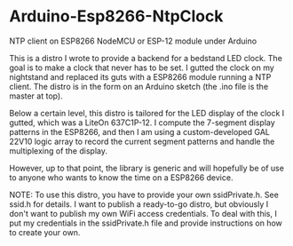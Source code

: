 # Arduino-Esp8266-NtpClock
NTP client on ESP8266 NodeMCU or ESP-12 module under Arduino

This is a distro I wrote to provide a backend for a bedstand LED clock.  The goal is to
make a clock that never has to be set.  I gutted the clock on my nightstand and replaced
its guts with a ESP8266 module running a NTP client.  The distro is in the form on an
Arduino sketch (the .ino file is the master at top).

Below a certain level, this distro is tailored for the LED display of the clock I gutted,
which was a LiteOn 637C1P-12.  I compute the 7-segment display patterns in the ESP8266, 
and then I am using a custom-developed GAL 22V10 logic array to record the current segment
patterns and handle the multiplexing of the display.

However, up to that point, the library is generic and will hopefully be of use to anyone
who wants to know the time on a ESP8266 device.

NOTE: To use this distro, you have to provide your own ssidPrivate.h.  See ssid.h for details.
I want to publish a ready-to-go distro, but obviously I don't want to publish my own WiFi
access credentials.  To deal with this, I put my credentials in the ssidPrivate.h file 
and provide instructions on how to create your own.

